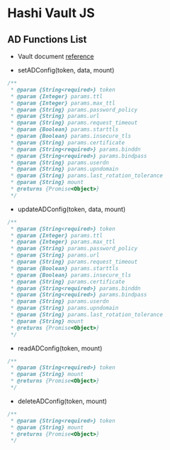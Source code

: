 # Hashi Vault JS

## AD Functions List

* Vault document [reference](https://www.vaultproject.io/api-docs/secret/ad)

* setADConfig(token, data, mount)

```javascript
/**
 * @param {String<required>} token
 * @param {Integer} params.ttl
 * @param {Integer} params.max_ttl
 * @param {String} params.password_policy
 * @param {String} params.url
 * @param {String} params.request_timeout
 * @param {Boolean} params.starttls
 * @param {Boolean} params.insecure_tls
 * @param {String} params.certificate
 * @param {String<required>} params.binddn
 * @param {String<required>} params.bindpass
 * @param {String} params.userdn
 * @param {String} params.upndomain
 * @param {String} params.last_rotation_tolerance
 * @param {String} mount
 * @returns {Promise<Object>}
 */
```

* updateADConfig(token, data, mount)

```javascript
/**
 * @param {String<required>} token
 * @param {Integer} params.ttl
 * @param {Integer} params.max_ttl
 * @param {String} params.password_policy
 * @param {String} params.url
 * @param {String} params.request_timeout
 * @param {Boolean} params.starttls
 * @param {Boolean} params.insecure_tls
 * @param {String} params.certificate
 * @param {String<required>} params.binddn
 * @param {String<required>} params.bindpass
 * @param {String} params.userdn
 * @param {String} params.upndomain
 * @param {String} params.last_rotation_tolerance
 * @param {String} mount
 * @returns {Promise<Object>}
 */
```

* readADConfig(token, mount)

```javascript
/**
 * @param {String<required>} token
 * @param {String} mount
 * @returns {Promise<Object>}
 */
```

* deleteADConfig(token, mount)

```javascript
/**
 * @param {String<required>} token
 * @param {String} mount
 * @returns {Promise<Object>}
 */
```
